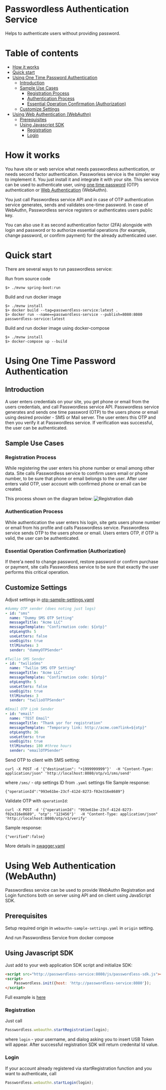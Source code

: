# Passwordless Authentication Service

Helps to authenticate users without providing password.

# Table of contents

- [How it works](#how-it-works)
- [Quick start](#quick-start)
- [Using One Time Password Authentication](#using-one-time-password-authentication)
  * [Introduction](#introduction)
  * [Sample Use Cases](#sample-use-cases)
    + [Registration Process](#registration-process)
    + [Authentication Process](#authentication-process)
    + [Essential Operation Confirmation (Authorization)](#essential-operation-confirmation-authorization)
  * [Customize Settings](#customize-settings)
- [Using Web Authentication (WebAuthn)](#using-web-authentication-webauthn)
  * [Prerequisites](#prerequisites)
  * [Using Javascript SDK](#using-javascript-sdk)
    + [Registration](#registration)
    + [Login](#login)


# How it works
You have site or web service what needs passwordless authentication, or needs second factor authentication. 
Passworless service is the simpler way to implement it. You just install it and integrate it with your site.
This service can be used to authenticate user, using 
[one time password](https://en.wikipedia.org/wiki/One-time_password) (OTP) authentication or 
[Web Authentication](https://en.wikipedia.org/wiki/WebAuthn) (WebAuthn).


You just call Passwordless service API and in case of OTP authentication service generates, sends and validates one-time password. In case of WebAuthn, Passwordless service registers or authenticates users public key.

You can also use it as second authentication factor (2FA) alongside with login and password or to authorize essential 
operations (for example, change password, or confirm payment) for the already authenticated user.


# Quick start

There are several ways to run passwordless service:

Run from source code
```
$> ./mvnw spring-boot:run
```

Build and run docker image
```
$> ./mvnw install
$> docker build --tag=passwordless-service:latest .
$> docker run --name==passwordless-service --publish=8080:8080 passwordless-service:latest
```

Build and run docker image using docker-compose
```
$> ./mvnw install
$> docker-compose up --build 
```

# Using One Time Password Authentication

## Introduction

A user enters credentials on your site, you get phone or email from the users credentials, and call Passwordless service API.
Passwordless service generates and sends one time password (OTP) to the users phone or email using desired provider - SMS or Mail server.
The user enters this OTP and then you verify it at Passwordless service. 
If verification was successful, the user can be authenticated.

## Sample Use Cases

### Registration Process
While registering the user enters his phone number or email among other data. 
Site calls Passwordless service to comfirm users email or phone number, to be sure that phone or email belongs to the user.
After user enters valid OTP, user account with confirmed phone or email can be created.

This process shown on the diagram below:
![Registration diab](docs/images/Registration.png)

### Authentication Process
While authentication the user enters his login, site gets users phone number or email from his profile and calls 
Passwordless service. Passwordless service sends OTP to the users phone or email. Users enters OTP, if OTP is valid, 
the user can be authenticated.

### Essential Operation Confirmation (Authorization)
If there'a need to change password, restore password or confirm purchase or payment, site calls Passwordless service
to be sure that exactly the user performs this critical operation. 

## Customize Settings

Adjust settings in [otp-sample-settings.yaml](./otp-sample-settings.yaml)
```yaml
#dummy OTP sender (does noting just logs)
- id: "sms"
  name: "Dummy SMS OTP Setting"
  messageTitle: "Acme LLC"
  messageTemplate: "Confirmation code: ${otp}"
  otpLength: 5
  useLetters: false
  useDigits: true
  ttlMinutes: 3
  sender: "dummyOTPSender"

#Twilio SMS Sender
- id: "twilioSms"
  name: "Twilio SMS OTP Setting"
  messageTitle: "Acme LLC"
  messageTemplate: "Confirmation code: ${otp}"
  otpLength: 5
  useLetters: false
  useDigits: true
  ttlMinutes: 3
  sender: "twilioOTPSender"

#Email OTP Link Sender
- id: "email"
  name: "TEST Email"
  messageTitle: "Thank yor for registration"
  messageTemplate: "Temporary link: http://acme.com?link=${otp}"
  otpLength: 36
  useLetters: true
  useDigits: true
  ttlMinutes: 180 #three hours
  sender: "emailOTPSender"
```

Send OTP to client with SMS setting:
```
curl -X POST -d '{"destination": "+1999999999"}'  -H "Content-Type: application/json" 'http://localhost:8080/otp/v1/sms/send' 
```
where `/sms/` - otp settings ID from `.yaml` settings file
Sample response:
```
{"operationId":"993e61be-23cf-412d-8273-f02e316e8689"}
```

Validate OTP with `operationId`:
```
curl -X POST -d '{"operationId": "993e61be-23cf-412d-8273-f02e316e8689", "otp": "123456"}'  -H "Content-Type: application/json" 'http://localhost:8080/otp/v1/verify'
```
Sample response: 
```
{"verified":false}
```

More details in [swagger.yaml](./swagger.yaml)


# Using Web Authentication (WebAuthn)

Passwordless service can be used to provide WebAuthn Registration and Login functions both on server using API and on client using JavaScript SDK.

## Prerequisites
Setup required origin in `webauthn-sample-settings.yaml` in `origin` setting.

And run Passwordless Service from docker compose

## Using Javascript SDK

Just add to your web application SDK script and initialize SDK:
```html
<script src="http://passwordless-service:8080/js/passwordless-sdk.js"></script>
<script>
    Passwordless.init({host: 'http://passwordless-service:8080'});
</script>
``` 
Full example is [here](./src/test/sdk)

### Registration

Just call  
```javascript
Passwordless.webauthn.startRegistration(login);
```
where `login` - your username, and dialog asking you to insert USB Token will appear.
After successful registration SDK will return credenital Id value.


### Login
If your account already registered via startRegistration function and you want to authenticate, call
```javascript
Passwordless.webauthn.startLogin(login);
```

